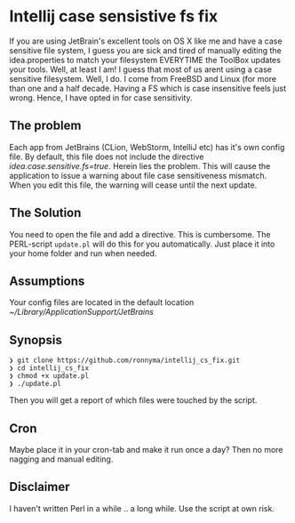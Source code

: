 # Intellij case sensistive fs fix

If you are using JetBrain's excellent tools on OS X like me and have a case sensitive file system, I guess you are sick and tired of manually editing the idea.properties to match your filesystem EVERYTIME the ToolBox updates your tools. Well, at least I am! I guess that most of us arent using a case sensitive filesystem. Well, I do. I come from FreeBSD and Linux (for more than one and a half decade. Having a FS which is case insensitive feels just wrong. Hence, I have opted in for case sensitivity.

## The problem

Each app from JetBrains (CLion, WebStorm, IntelliJ etc) has it's own config file. By default, this file does not include the directive *idea.case.sensitive.fs=true*. Herein lies the problem. This will cause the application to issue a warning about file case sensitiveness mismatch. When you edit this file, the warning will cease until the next update. 

## The Solution

You need to open the file and add a directive. This is cumbersome. The PERL-script `update.pl` will do this for you automatically. Just place it into your home folder and run when needed.

## Assumptions
Your config files are located in the default location *~/Library/ApplicationSupport/JetBrains*

## Synopsis
    ❯ git clone https://github.com/ronnyma/intellij_cs_fix.git
    ❯ cd intellij_cs_fix
    ❯ chmod +x update.pl
    ❯ ./update.pl
Then you will get a report of which files were touched by the script.

## Cron
Maybe place it in your cron-tab and make it run once a day? Then no more nagging and manual editing.

## Disclaimer
I haven't written Perl in a while .. a long while. Use the script at own risk.
